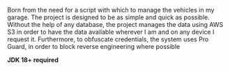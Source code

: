 Born from the need for a script with which to manage the vehicles in my garage. The project is designed to be as simple and quick as possible. Without the help of any database, the project manages the data using AWS S3 in order to have the data available wherever I am and on any device I request it. Furthermore, to obfuscate credentials, the system uses Pro Guard, in order to block reverse engineering where possible

**JDK 18+ required**